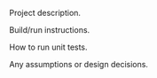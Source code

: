 Project description.

Build/run instructions.

How to run unit tests.

Any assumptions or design decisions.
